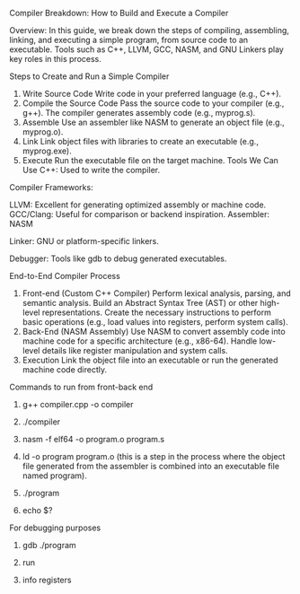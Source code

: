 Compiler Breakdown: How to Build and Execute a Compiler


Overview:
In this guide, we break down the steps of compiling, assembling, linking, and executing a simple program, from source code to an executable. Tools such as C++, LLVM, GCC, NASM, and GNU Linkers play key roles in this process.

Steps to Create and Run a Simple Compiler
1. Write Source Code
Write code in your preferred language (e.g., C++).
2. Compile the Source Code
Pass the source code to your compiler (e.g., g++).
The compiler generates assembly code (e.g., myprog.s).
3. Assemble
Use an assembler like NASM to generate an object file (e.g., myprog.o).
4. Link
Link object files with libraries to create an executable (e.g., myprog.exe).
5. Execute
Run the executable file on the target machine.
Tools We Can Use
C++: Used to write the compiler.

Compiler Frameworks:

LLVM: Excellent for generating optimized assembly or machine code.
GCC/Clang: Useful for comparison or backend inspiration.
Assembler: NASM

Linker: GNU or platform-specific linkers.

Debugger: Tools like gdb to debug generated executables.

End-to-End Compiler Process
1. Front-end (Custom C++ Compiler)
Perform lexical analysis, parsing, and semantic analysis.
Build an Abstract Syntax Tree (AST) or other high-level representations.
Create the necessary instructions to perform basic operations (e.g., load values into registers, perform system calls).
2. Back-End (NASM Assembly)
Use NASM to convert assembly code into machine code for a specific architecture (e.g., x86-64).
Handle low-level details like register manipulation and system calls.
3. Execution
Link the object file into an executable or run the generated machine code directly.



Commands to run from front-back end

1. g++ compiler.cpp -o compiler

2. ./compiler

3. nasm -f elf64 -o program.o program.s

4. ld -o program program.o (this is a step in the process where the object file generated from the assembler is combined into an executable file named program).

5. ./program

6. echo $?



For debugging purposes 

1. gdb ./program

2. run

3. info registers

